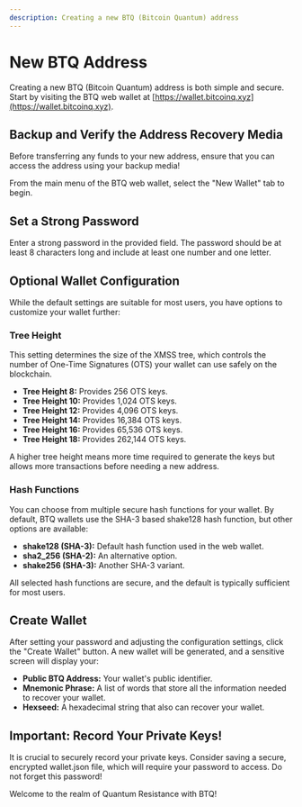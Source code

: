 ```yaml
---
description: Creating a new BTQ (Bitcoin Quantum) address
---
```


# New BTQ Address

Creating a new BTQ (Bitcoin Quantum) address is both simple and secure. Start by visiting the BTQ web wallet at [https://wallet.bitcoinq.xyz](https://wallet.bitcoinq.xyz).

## Backup and Verify the Address Recovery Media

Before transferring any funds to your new address, ensure that you can access the address using your backup media!

From the main menu of the BTQ web wallet, select the "New Wallet" tab to begin.

## Set a Strong Password

Enter a strong password in the provided field. The password should be at least 8 characters long and include at least one number and one letter.

## Optional Wallet Configuration

While the default settings are suitable for most users, you have options to customize your wallet further:

### **Tree Height**

This setting determines the size of the XMSS tree, which controls the number of One-Time Signatures (OTS) your wallet can use safely on the blockchain.

* **Tree Height 8:** Provides 256 OTS keys.
* **Tree Height 10:** Provides 1,024 OTS keys.
* **Tree Height 12:** Provides 4,096 OTS keys.
* **Tree Height 14:** Provides 16,384 OTS keys.
* **Tree Height 16:** Provides 65,536 OTS keys.
* **Tree Height 18:** Provides 262,144 OTS keys.

A higher tree height means more time required to generate the keys but allows more transactions before needing a new address.

### Hash Functions

You can choose from multiple secure hash functions for your wallet. By default, BTQ wallets use the SHA-3 based shake128 hash function, but other options are available:

* **shake128 (SHA-3):** Default hash function used in the web wallet.
* **sha2\_256 (SHA-2):** An alternative option.
* **shake256 (SHA-3):** Another SHA-3 variant.

All selected hash functions are secure, and the default is typically sufficient for most users.

## Create Wallet

After setting your password and adjusting the configuration settings, click the "Create Wallet" button. A new wallet will be generated, and a sensitive screen will display your:

* **Public BTQ Address:** Your wallet's public identifier.
* **Mnemonic Phrase:** A list of words that store all the information needed to recover your wallet.
* **Hexseed:** A hexadecimal string that also can recover your wallet.

## Important: Record Your Private Keys!

It is crucial to securely record your private keys. Consider saving a secure, encrypted wallet.json file, which will require your password to access. Do not forget this password!

Welcome to the realm of Quantum Resistance with BTQ!
